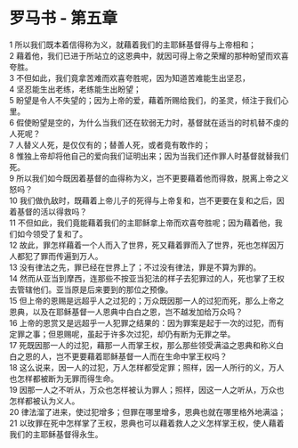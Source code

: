 # 罗马书 - 第五章
  
 1 所以我们既本着信得称为义，就藉着我们的主耶稣基督得与上帝相和；  
 2 藉着他，我们已进于所站立的这恩典中，就因可得上帝之荣耀的那种盼望而欢喜夸胜。  
 3 不但如此，我们竟拿苦难而欢喜夸胜呢，因为知道苦难能生出坚忍，  
 4 坚忍能生出老练，老练能生出盼望；  
 5 盼望是令人不失望的；因为上帝的爱，藉着所赐给我们，的圣灵，倾注于我们心里。  
 6 假使盼望是空的，为什么当我们还在软弱无力时，基督就在适当的时机替不虔的人死呢？  
 7 人替义人死，是仅仅有的；替善人死，或者竟有敢作的；  
 8 惟独上帝却将他自己的爱向我们证明出来；因为当我们还作罪人时基督就替我们死。  
 9 所以我们如今既因着基督的血得称为义，岂不更要藉着他而得救，脱离上帝之义怒吗？  
 10 我们做仇敌时，既藉着上帝儿子的死得与上帝复和，岂不更要在复和之后，因着基督的活以得救吗？  
 11 不但如此，我们竟能藉着我们的主耶稣拿上帝而欢喜夸胜呢；因为藉着他，我们如今领受了复和了。  
 12 故此，罪怎样藉着一个人而入了世界，死又藉着罪而入了世界，死也怎样因万人都犯了罪而传遍到万人。  
 13 没有律法之先，罪已经在世界上了；不过没有律法，罪是不算为罪的。  
 14 然而从亚当到摩西，连那些不按亚当犯法的样子去犯罪过的人，死也掌了王权去管辖他们。亚当原是后来要到的那位之预像。  
 15 但上帝的恩赐是远超乎人之过犯的；万众既因那一人的过犯而死，那么上帝之恩典，以及在耶稣基督一人恩典中白白之恩，岂不越发加给万众吗？  
 16 上帝的恩赏又是远超乎一人犯罪之结果的：因为罪案是起于一次的过犯，而有定罪之事；但恩赐呢，虽起于许多次过犯，却仍有断为无罪之举。  
 17 死既因那一人的过犯，藉那一人而掌王权，那么那些领受满溢之恩典和称义白白之恩的人，岂不更要藉着耶稣基督一人而在生命中掌王权吗？  
 18 这么说来，因一人的过犯，万人怎样都受定罪；照样，因一人所行的义，万人也怎样都被断为无罪而得生命。  
 19 因那一人之不听从，万众也怎样被认为罪人；照样，因这一人之听从，万众也怎样都被认为义人。  
 20 律法溜了进来，使过犯增多；但罪在哪里增多，恩典也就在哪里格外地满溢；  
 21 以玫罪在死中怎样掌了王权，恩典也可以藉着救人之义怎样掌王权，使人藉着我们的主耶稣基督得永生。